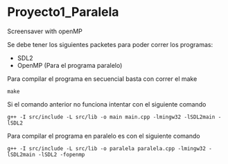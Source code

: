 # Proyecto1_Paralela
Screensaver with openMP

Se debe tener los siguientes packetes para poder correr los programas:
* SDL2
* OpenMP (Para el programa paralelo)

Para compilar el programa en secuencial basta con correr el make
```ssh
make
```
Si el comando anterior no funciona intentar con el siguiente comando
```ssh
g++ -I src/include -L src/lib -o main main.cpp -lmingw32 -lSDL2main -lSDL2

```

Para compilar el programa en paralelo es con el siguiente comando
```ssh
g++ -I src/include -L src/lib -o paralela paralela.cpp -lmingw32 -lSDL2main -lSDL2 -fopenmp
```
